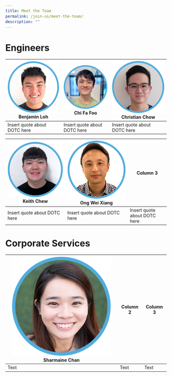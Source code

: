 ```yaml
---
title: Meet the Team
permalink: /join-us/meet-the-team/
description: ""
---
```

# Engineers

| ![Software Engineer Benjamin Loh](/images/benjamin-loh.png) Benjamin Loh|![Software Engineer Chi Fa Foo](/images/chi-fa-updated.png) Chi Fa Foo | ![Software Engineer Christian Chow](/images/christian-chow.png) Christian Chow|
| -------- | -------- | -------- |
| Insert quote about DOTC here | Insert quote about DOTC here | Insert quote about DOTC here |



| ![Software Engineer Keith Chew](/images/keith-chew.png) Keith Chew| ![Software Engineeer Wei Xiang Ong](/images/wei-xiang-ong.png) Ong Wei Xiang| Column 3 |
| -------- | -------- | -------- |
| Insert quote about DOTC here     | Insert quote about DOTC here     | Insert quote about DOTC here    |

# Corporate Services


| ![Finance Manager Sharmaine Chan](/images/sharmaine-chan.png)Sharmaine Chan | Column 2 | Column 3 |
| -------- | -------- | -------- |
| Text     | Text     | Text     |

